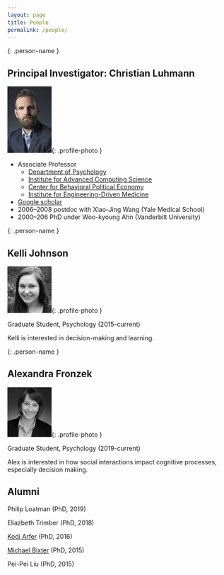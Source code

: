 ```yaml
---
layout: page
title: People
permalink: /people/
---
```


{: .person-name }
## Principal Investigator: Christian Luhmann
![Christian Luhmann](/images/cluhmann.jpg){: .profile-photo }

* Associate Professor
  * [Department of Psychology](https://www.stonybrook.edu/psychology/)
  * [Institute for Advanced Computing Science](https://www.iacs.stonybrook.edu/)
  * [Center for Behavioral Political Economy](https://www.stonybrook.edu/commcms/cbpe/)
  * [Institute for Engineering-Driven Medicine](https://www.stonybrook.edu/commcms/iedm/)
* [Google scholar](http://scholar.google.com/citations?user=gFX4QEkAAAAJ)
* 2006–2008 postdoc with Xiao-Jing Wang (Yale Medical School)
* 2000–206 PhD under Woo-kyoung Ahn (Vanderbilt University)

{: .person-name }
## Kelli Johnson
![Kelli Johnson](/images/kelli.jpg){: .profile-photo }

Graduate Student, Psychology (2015-current)

Kelli is interested in decision-making and learning.

{: .person-name }
## Alexandra Fronzek
![Alexandra Fronzek](/images/alex.png){: .profile-photo }

Graduate Student, Psychology (2019-current)

Alex is interested in how social interactions impact cognitive processes, especially decision making. 


## Alumni
Philip Loatman (PhD, 2019)

Eliazbeth Trimber (PhD, 2018)

[Kodi Arfer](ttps://arfer.net) (PhD, 2016)

[Michael Bixter](https://www.montclair.edu/profilepages/view_profile.php?username=bixterm) (PhD, 2015)

Pei-Pei Liu (PhD, 2015)
